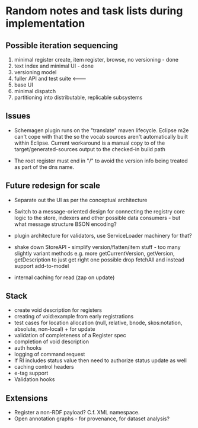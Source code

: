 # Random notes and task lists during implementation

## Possible iteration sequencing

   1. minimal register create, item register, browse, no versioning - done
   1. text index and minimal UI - done
   1. versioning model
   1. fuller API and test suite <---
   1. base UI
   1. minimal dispatch
   1. partitioning into distributable, replicable subsystems

## Issues

   * Schemagen plugin runs on the "translate" maven lifecycle. Eclipse m2e can't cope with that the so the vocab sources aren't automatically built within Eclipse. Current workaround is a manual copy to of the target/generated-sources output to the checked-in build path

   * The root register must end in "/" to avoid the version info being treated as part of the dns name.

## Future redesign for scale

   * Separate out the UI as per the conceptual architecture
   * Switch to a message-oriented design for connecting the registry core logic to the store, indexers and other possible data consumers - but what message structure BSON encoding?
   * plugin architecture for validators, use ServiceLoader machinery for that?

   * shake down StoreAPI - simplify version/flatten/item stuff - too many slightly variant methods
     e.g. more getCurrentVersion, getVersion, getDescription to just get right one
     possible drop fetchAll and instead support add-to-model
     
   * internal caching for read (zap on update)

## Stack

   * create void description for registers
   * creating of void:example from early registrations
   * test cases for location allocation (null, relative, bnode, skos:notation, absolute, non-local) + for update
   * validation of completeness of a Register spec
   * completion of void description
   * auth hooks
   * logging of command request
   * If RI includes status value then need to authorize status update as well
   * caching control headers
   * e-tag support
   * Validation hooks

## Extensions

   * Register a non-RDF payload?  C.f. XML namespace.
   * Open annotation graphs - for provenance, for dataset analysis?